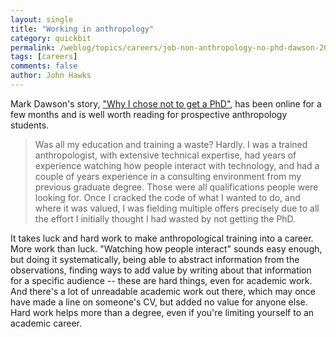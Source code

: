 ```yaml
---
layout: single 
title: "Working in anthropology" 
category: quickbit
permalink: /weblog/topics/careers/job-non-anthropology-no-phd-dawson-2012.html
tags: [careers] 
comments: false 
author: John Hawks 
---
```


Mark Dawson's story, <a href="http://www.ethnography.com/2012/04/why-i-chose-not-to-get-a-phd/">"Why I chose not to get a PhD"</a>, has been online for a few months and is well worth reading for prospective anthropology students. 

<blockquote>Was all my education and training a waste? Hardly. I was a trained anthropologist, with extensive technical expertise, had years of experience watching how people interact with technology, and had a couple of years experience in a consulting environment from my previous graduate degree. Those were all qualifications people were looking for. Once I cracked the code of what I wanted to do, and where it was valued, I was fielding multiple offers precisely due to all the effort I initially thought I had wasted by not getting the PhD.</blockquote>

It takes luck and hard work to make anthropological training into a career. More work than luck. "Watching how people interact" sounds easy enough, but doing it systematically, being able to abstract information from the observations, finding ways to add value by writing about that information for a specific audience -- these are hard things, even for academic work. And there's a lot of unreadable academic work out there, which may once have made a line on someone's CV, but added no value for anyone else. Hard work helps more than a degree, even if you're limiting yourself to an academic career.

